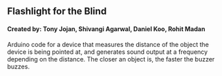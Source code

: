 ## Flashlight for the Blind
#### Created by: Tony Jojan, Shivangi Agarwal, Daniel Koo, Rohit Madan

Arduino code for a device that measures the distance of the object the device is being pointed at, and generates 
sound output at a frequency depending on the distance. The closer an object is, the faster the buzzer buzzes. 